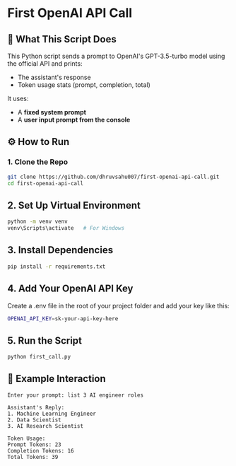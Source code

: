 # First OpenAI API Call

## 🚀 What This Script Does

This Python script sends a prompt to OpenAI's GPT-3.5-turbo model using the official API and prints:
- The assistant's response
- Token usage stats (prompt, completion, total)

It uses:
- A **fixed system prompt**
- A **user input prompt from the console**

## ⚙️ How to Run

### 1. Clone the Repo

```bash
git clone https://github.com/dhruvsahu007/first-openai-api-call.git
cd first-openai-api-call

```
## 2. Set Up Virtual Environment

```bash
python -m venv venv
venv\Scripts\activate   # For Windows

```
## 3. Install Dependencies
```bash
pip install -r requirements.txt
```
## 4. Add Your OpenAI API Key
Create a .env file in the root of your project folder and add your key like this:
```bash
OPENAI_API_KEY=sk-your-api-key-here
```

## 5. Run the Script
```bash
python first_call.py
```

## 🧪 Example Interaction
```
Enter your prompt: list 3 AI engineer roles

Assistant's Reply:
1. Machine Learning Engineer
2. Data Scientist
3. AI Research Scientist

Token Usage:
Prompt Tokens: 23
Completion Tokens: 16
Total Tokens: 39
```
